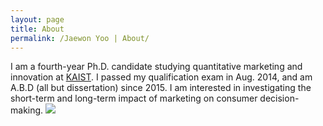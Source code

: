 ```yaml
---
layout: page
title: About
permalink: /Jaewon Yoo | About/
---
```


I am a fourth-year Ph.D. candidate studying quantitative marketing and innovation at [KAIST](http://www.business.kaist.edu/). I passed my qualification exam in Aug. 2014, and am A.B.D (all but dissertation) since 2015. I am interested in investigating the short-term and long-term impact of marketing on consumer decision-making. <img src="https://github.com/j1yoo4/j1yoo4.github.io/blob/master/Jaewon_Yoo_3_HKUST.png?raw=true">

